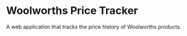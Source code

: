 # Woolworths Price Tracker

A web application that tracks the price history of Woolworths products.
